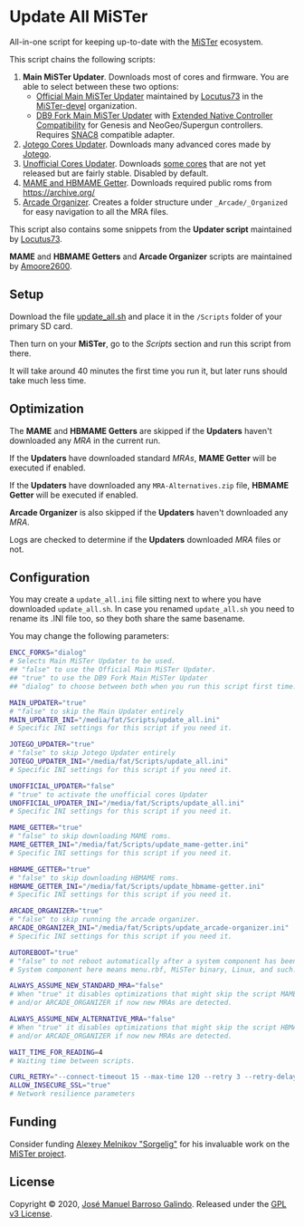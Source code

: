 # Update All MiSTer
All-in-one script for keeping up-to-date with the [MiSTer](https://github.com/MiSTer-devel/Main_MiSTer/wiki) ecosystem.

This script chains the following scripts:
1. __Main MiSTer Updater__. Downloads most of cores and firmware. You are able to select between these two options:
    * [Official Main MiSTer Updater](https://github.com/MiSTer-devel/Updater_script_MiSTer) maintained by [Locutus73](https://github.com/Locutus73) in the [MiSTer-devel](https://github.com/MiSTer-devel) organization.
    * [DB9 Fork Main MiSTer Updater](https://github.com/theypsilon/Updater_script_MiSTer_DB9) with [Extended Native Controller Compatibility](https://github.com/theypsilon/Update_All_MiSTer/wiki#extended-native-controller-compatibility) for Genesis and NeoGeo/Supergun controllers. Requires [SNAC8](https://github.com/theypsilon/Update_All_MiSTer/wiki#snac8) compatible adapter.
2. [Jotego Cores Updater](https://github.com/jotego/Updater_script_MiSTer). Downloads many advanced cores made by [Jotego](https://github.com/jotego).
3. [Unofficial Cores Updater](https://github.com/theypsilon/Updater_script_MiSTer_Unofficial). Downloads [some cores](https://github.com/theypsilon/Updater_script_MiSTer_Unofficial/wiki) that are not yet released but are fairly stable. Disabled by default.
4. [MAME and HBMAME Getter](https://github.com/MAME-GETTER/MiSTer_MAME_SCRIPTS). Downloads required public roms from https://archive.org/
5. [Arcade Organizer](https://github.com/MAME-GETTER/_arcade-organizer). Creates a folder structure under `_Arcade/_Organized` for easy navigation to all the MRA files.

This script also contains some snippets from the __Updater script__ maintained by [Locutus73](https://github.com/Locutus73).

__MAME__ and __HBMAME Getters__ and __Arcade Organizer__ scripts are maintained by [Amoore2600](https://www.youtube.com/channel/UC_IynEJIMqkYaCVjEk_EIlg).

## Setup

Download the file [update_all.sh](https://raw.githubusercontent.com/theypsilon/Update_All_MiSTer/master/update_all.sh) and place it in the `/Scripts` folder of your primary SD card.

Then turn on your __MiSTer__, go to the _Scripts_ section and run this script from there.

It will take around 40 minutes the first time you run it, but later runs should take much less time.

## Optimization

The __MAME__ and __HBMAME Getters__ are skipped if the __Updaters__ haven't downloaded any *MRA* in the current run.

If the __Updaters__ have downloaded standard *MRAs*, __MAME Getter__ will be executed if enabled.

If the __Updaters__ have downloaded any `MRA-Alternatives.zip` file, __HBMAME Getter__ will be executed if enabled.

__Arcade Organizer__ is also skipped if the __Updaters__ haven't downloaded any *MRA*.

Logs are checked to determine if the __Updaters__ downloaded *MRA* files or not.

## Configuration

You may create a `update_all.ini` file sitting next to where you have downloaded `update_all.sh`. In case you renamed `update_all.sh` you need to rename its .INI file too, so they both share the same basename.

You may change the following parameters:

```bash
ENCC_FORKS="dialog"
# Selects Main MiSTer Updater to be used.
## "false" to use the Official Main MiSTer Updater.
## "true" to use the DB9 Fork Main MiSTer Updater
## "dialog" to choose between both when you run this script first time.

MAIN_UPDATER="true"
# "false" to skip the Main Updater entirely
MAIN_UPDATER_INI="/media/fat/Scripts/update_all.ini"
# Specific INI settings for this script if you need it.

JOTEGO_UPDATER="true"
# "false" to skip Jotego Updater entirely
JOTEGO_UPDATER_INI="/media/fat/Scripts/update_all.ini"
# Specific INI settings for this script if you need it.

UNOFFICIAL_UPDATER="false"
# "true" to activate the unofficial cores Updater
UNOFFICIAL_UPDATER_INI="/media/fat/Scripts/update_all.ini"
# Specific INI settings for this script if you need it.

MAME_GETTER="true"
# "false" to skip downloading MAME roms.
MAME_GETTER_INI="/media/fat/Scripts/update_mame-getter.ini"
# Specific INI settings for this script if you need it.

HBMAME_GETTER="true"
# "false" to skip downloading HBMAME roms.
HBMAME_GETTER_INI="/media/fat/Scripts/update_hbmame-getter.ini"
# Specific INI settings for this script if you need it.

ARCADE_ORGANIZER="true"
# "false" to skip running the arcade organizer.
ARCADE_ORGANIZER_INI="/media/fat/Scripts/update_arcade-organizer.ini"
# Specific INI settings for this script if you need it.

AUTOREBOOT="true"
# "false" to not reboot automatically after a system component has been updated.
# System component here means menu.rbf, MiSTer binary, Linux, and such.

ALWAYS_ASSUME_NEW_STANDARD_MRA="false"
# When "true" it disables optimizations that might skip the script MAME_GETTER
# and/or ARCADE_ORGANIZER if now new MRAs are detected.

ALWAYS_ASSUME_NEW_ALTERNATIVE_MRA="false"
# When "true" it disables optimizations that might skip the script HBMAME_GETTER
# and/or ARCADE_ORGANIZER if now new MRAs are detected.

WAIT_TIME_FOR_READING=4
# Waiting time between scripts.

CURL_RETRY="--connect-timeout 15 --max-time 120 --retry 3 --retry-delay 5 --silent --show-error"
ALLOW_INSECURE_SSL="true"
# Network resilience parameters

```
## Funding

Consider funding [Alexey Melnikov "Sorgelig"](https://www.patreon.com/FPGAMiSTer) for his invaluable work on the [MiSTer project](https://github.com/MiSTer-devel/Main_MiSTer/wiki).

## License

Copyright © 2020, [José Manuel Barroso Galindo](https://github.com/theypsilon).
Released under the [GPL v3 License](LICENSE).
